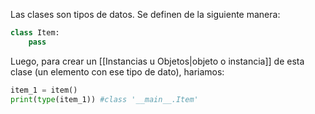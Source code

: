 Las clases son tipos de datos. Se definen de la siguiente manera:
```py
class Item:
	pass
```
Luego, para crear un [[Instancias u Objetos|objeto o instancia]] de esta clase (un elemento con ese tipo de dato), hariamos:
```py
item_1 = item()
print(type(item_1)) #class '__main__.Item'
```